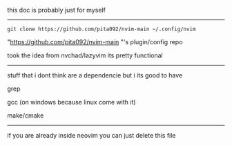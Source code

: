 this doc is probably just for myself
***

```git clone https://github.com/pita092/nvim-main ~/.config/nvim```



"https://github.com/pita092/nvim-main "'s plugin/config repo

took the idea from nvchad/lazyvim
its pretty functional 
***
stuff that i dont think are a dependencie but i its good to have

grep

gcc (on windows because linux come with it)

make/cmake


****
if you are already inside neovim you can just delete this file 

